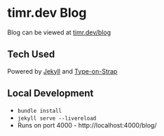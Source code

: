 # timr.dev Blog

Blog can be viewed at [timr.dev/blog](timr.dev/blog)

## Tech Used

Powered by [Jekyll](https://jekyllrb.com/) and [Type-on-Strap](https://github.com/sylhare/Type-on-Strap)

## Local Development

- `bundle install`
- `jekyll serve --livereload`
- Runs on port 4000 - http://localhost:4000/blog/
